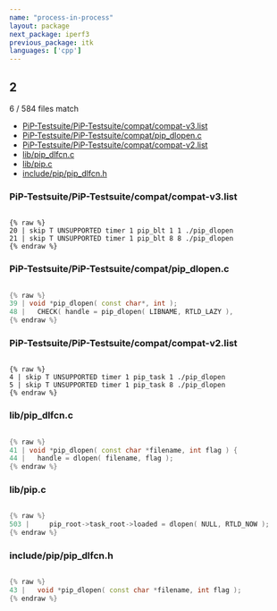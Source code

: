 ```yaml
---
name: "process-in-process"
layout: package
next_package: iperf3
previous_package: itk
languages: ['cpp']
---
```

## 2
6 / 584 files match

 - [PiP-Testsuite/PiP-Testsuite/compat/compat-v3.list](#pip-testsuitepip-testsuitecompatcompat-v3list)
 - [PiP-Testsuite/PiP-Testsuite/compat/pip_dlopen.c](#pip-testsuitepip-testsuitecompatpip_dlopenc)
 - [PiP-Testsuite/PiP-Testsuite/compat/compat-v2.list](#pip-testsuitepip-testsuitecompatcompat-v2list)
 - [lib/pip_dlfcn.c](#libpip_dlfcnc)
 - [lib/pip.c](#libpipc)
 - [include/pip/pip_dlfcn.h](#includepippip_dlfcnh)

### PiP-Testsuite/PiP-Testsuite/compat/compat-v3.list

```

{% raw %}
20 | skip T UNSUPPORTED timer 1 pip_blt 1 1 ./pip_dlopen
21 | skip T UNSUPPORTED timer 1 pip_blt 8 8 ./pip_dlopen
{% endraw %}

```
### PiP-Testsuite/PiP-Testsuite/compat/pip_dlopen.c

```cpp

{% raw %}
39 | void *pip_dlopen( const char*, int );
48 |   CHECK( handle = pip_dlopen( LIBNAME, RTLD_LAZY ),
{% endraw %}

```
### PiP-Testsuite/PiP-Testsuite/compat/compat-v2.list

```

{% raw %}
4 | skip T UNSUPPORTED timer 1 pip_task 1 ./pip_dlopen
5 | skip T UNSUPPORTED timer 1 pip_task 8 ./pip_dlopen
{% endraw %}

```
### lib/pip_dlfcn.c

```cpp

{% raw %}
41 | void *pip_dlopen( const char *filename, int flag ) {
44 |   handle = dlopen( filename, flag );
{% endraw %}

```
### lib/pip.c

```cpp

{% raw %}
503 |     pip_root->task_root->loaded = dlopen( NULL, RTLD_NOW );
{% endraw %}

```
### include/pip/pip_dlfcn.h

```cpp

{% raw %}
43 |   void *pip_dlopen( const char *filename, int flag );
{% endraw %}

```